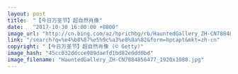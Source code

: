 ```yaml
---
layout: post
title:  "【今日万圣节】超自然肖像"
date:   "2017-10-30 16:00:00 +0800"
image_url: "http://cn.bing.com/az/hprichbg/rb/HauntedGallery_ZH-CN7884856477_1920x1080.jpg"
link: "/search?q=%e4%b8%87%e5%9c%a3%e8%8a%82&form=hpcapt&mkt=zh-cn"
copyright: "【今日万圣节】超自然肖像 (© Getty)"
image_hash: "45cc032ddcce989daefd1bd82e0dd0bd"
image_filename: "HauntedGallery_ZH-CN7884856477_1920x1080.jpg"
---
```

